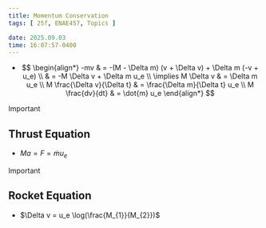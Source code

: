 ```yaml
---
title: Momentum Conservation
tags: [ 25f, ENAE457, Topics ]

date: 2025.09.03
time: 16:07:57-0400
---
```


- $$
    \begin{align*}
        -mv & = -(M - \Delta m) (v + \Delta v) + \Delta m (-v + u_e) \\
        & = -M \Delta v + \Delta m u_e \\
        \implies M \Delta v & = \Delta m u_e \\
        M \frac{\Delta v}{\Delta t} & = \frac{\Delta m}{\Delta t} u_e \\
        M \frac{dv}{dt} & = \dot{m} u_e
    \end{align*}
  $$

> [!IMPORTANT]
> ## Thrust Equation
> - $M a = F = \dot{m} u_e$

> [!IMPORTANT]
> ## Rocket Equation
> - $\Delta v = u_e \log(\frac{M_{1}}{M_{2}})$
